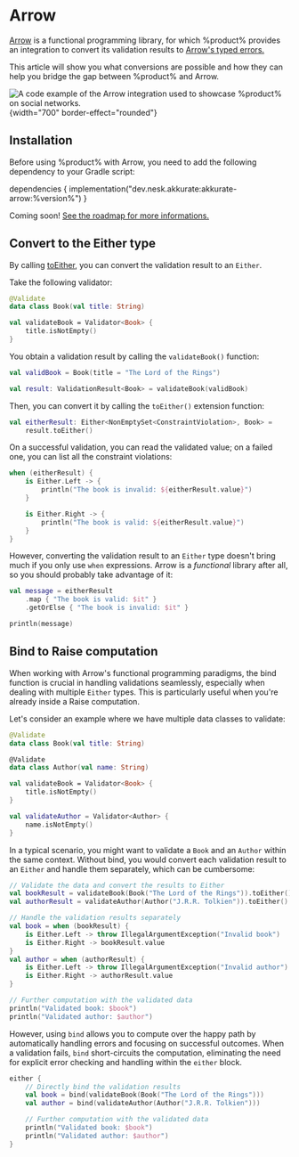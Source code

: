 # Arrow

[Arrow](https://arrow-kt.io/) is a functional programming library, for which %product% provides an integration to
convert its validation results
to [Arrow's typed errors.](https://arrow-kt.io/learn/typed-errors/working-with-typed-errors/)

This article will show you what conversions are possible and how they can help you bridge the gap between %product% and
Arrow.

![A code example of the Arrow integration used to showcase %product% on social networks.](social-arrow.png)
{width="700" border-effect="rounded"}

## Installation

Before using %product% with Arrow, you need to add the following dependency to your Gradle script:

<procedure title="Install in a single-platform project" id="single-platform-installation">

<code-block lang="kotlin">
dependencies {
    implementation("dev.nesk.akkurate:akkurate-arrow:%version%")
}
</code-block>

</procedure>

<procedure title="Install in a multiplatform project">

<tip>
<p>Coming soon! <a href="%roadmap_url%">See the roadmap for more informations.</a></p>
</tip>

</procedure>

## Convert to the Either type

By calling [toEither](%api_reference_url%/akkurate-arrow/dev.nesk.akkurate.arrow/to-either.html), you can convert the
validation result to an `Either`.

Take the following validator:

```kotlin
@Validate
data class Book(val title: String)

val validateBook = Validator<Book> {
    title.isNotEmpty()
}
```

You obtain a validation result by calling the `validateBook()` function:

```kotlin
val validBook = Book(title = "The Lord of the Rings")

val result: ValidationResult<Book> = validateBook(validBook)
```

Then, you can convert it by calling the `toEither()` extension function:

```kotlin
val eitherResult: Either<NonEmptySet<ConstraintViolation>, Book> =
    result.toEither()
```

On a successful validation, you can read the validated value; on a failed one, you can list all the constraint
violations:

```kotlin
when (eitherResult) {
    is Either.Left -> {
        println("The book is invalid: ${eitherResult.value}")
    }

    is Either.Right -> {
        println("The book is valid: ${eitherResult.value}")
    }
}
```

However, converting the validation result to an `Either` type doesn't bring much if you only use `when` expressions.
Arrow is a _functional_ library after all, so you should probably take advantage of it:

```kotlin
val message = eitherResult
    .map { "The book is valid: $it" }
    .getOrElse { "The book is invalid: $it" }

println(message)
```

## Bind to Raise computation

When working with Arrow's functional programming paradigms, the bind function is crucial in handling validations
seamlessly, especially when dealing with multiple `Either` types. This is particularly useful when you're already inside
a Raise computation.

Let's consider an example where we have multiple data classes to validate:

```kotlin
@Validate
data class Book(val title: String)

@Validate
data class Author(val name: String)

val validateBook = Validator<Book> {
    title.isNotEmpty()
}

val validateAuthor = Validator<Author> {
    name.isNotEmpty()
}
```

In a typical scenario, you might want to validate a `Book` and an `Author` within the same context. Without bind, you
would convert each validation result to an `Either` and handle them separately, which can be cumbersome:

```kotlin
// Validate the data and convert the results to Either
val bookResult = validateBook(Book("The Lord of the Rings")).toEither()
val authorResult = validateAuthor(Author("J.R.R. Tolkien")).toEither()

// Handle the validation results separately
val book = when (bookResult) {
    is Either.Left -> throw IllegalArgumentException("Invalid book")
    is Either.Right -> bookResult.value
}
val author = when (authorResult) {
    is Either.Left -> throw IllegalArgumentException("Invalid author")
    is Either.Right -> authorResult.value
}

// Further computation with the validated data
println("Validated book: $book")
println("Validated author: $author")
```

However, using `bind` allows you to compute over the happy path by automatically handling errors and focusing on
successful outcomes. When a validation fails, `bind` short-circuits the computation, eliminating the need for explicit
error checking and handling within the `either` block.

```kotlin
either {
    // Directly bind the validation results
    val book = bind(validateBook(Book("The Lord of the Rings")))
    val author = bind(validateAuthor(Author("J.R.R. Tolkien")))

    // Further computation with the validated data
    println("Validated book: $book")
    println("Validated author: $author")
}
```
